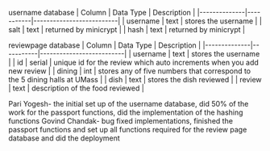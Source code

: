 username database
| Column       | Data Type | Description              |
|--------------|-----------|--------------------------|
| username     | text      | stores the username      |
| salt         | text      | returned by minicrypt    |
| hash         | text      | returned by minicrypt    |

reviewpage database
| Column       | Data Type | Description              |
|--------------|-----------|--------------------------|
| username     | text      | stores the username      |
| id           | serial    | unique id for the review which auto increments when you add new review    |
| dining       | int       | stores any of five numbers that correspond to the 5 dining halls at UMass |
| dish         | text      | stores the dish reviewed |
| review       | text      | description of the food reviewed |

Pari Yogesh- the initial set up of the username database, did 50% of the work for the passport functions, did the implementation of the hashing functions
Govind Chandak- bug fixed implementations, finished the passport functions and set up all functions required for the review page database and did the deployment


